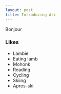 ```yaml
---	
layout: post	
title: Introducing Ari	
---	
```


Bonjour	

### Likes	

* Lambie	
* Eating lamb	
* Mohonk	
* Reading	
* Cycling	
* Skiing	
* Apres-ski